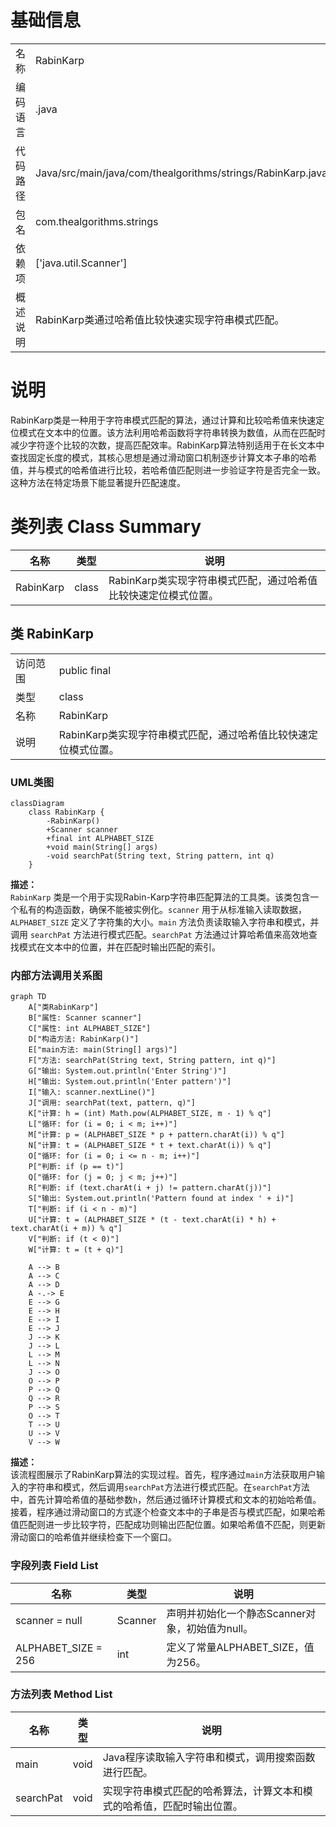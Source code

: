 # 基础信息

|      |      |
|------|------|
| 名称 | RabinKarp |
| 编码语言 | .java |
| 代码路径 | Java/src/main/java/com/thealgorithms/strings/RabinKarp.java |
| 包名 | com.thealgorithms.strings |
| 依赖项 | ['java.util.Scanner'] |
| 概述说明 | RabinKarp类通过哈希值比较快速实现字符串模式匹配。 |

# 说明

RabinKarp类是一种用于字符串模式匹配的算法，通过计算和比较哈希值来快速定位模式在文本中的位置。该方法利用哈希函数将字符串转换为数值，从而在匹配时减少字符逐个比较的次数，提高匹配效率。RabinKarp算法特别适用于在长文本中查找固定长度的模式，其核心思想是通过滑动窗口机制逐步计算文本子串的哈希值，并与模式的哈希值进行比较，若哈希值匹配则进一步验证字符是否完全一致。这种方法在特定场景下能显著提升匹配速度。

# 类列表 Class Summary

| 名称   | 类型  | 说明 |
|-------|------|-------------|
| RabinKarp | class | RabinKarp类实现字符串模式匹配，通过哈希值比较快速定位模式位置。 |



## 类 RabinKarp

|      |      |
|------|------|
| 访问范围 | public final |
| 类型 | class |
| 名称 | RabinKarp |
| 说明 | RabinKarp类实现字符串模式匹配，通过哈希值比较快速定位模式位置。 |


### UML类图

```mermaid
classDiagram
    class RabinKarp {
        -RabinKarp()
        +Scanner scanner
        +final int ALPHABET_SIZE
        +void main(String[] args)
        -void searchPat(String text, String pattern, int q)
    }
```

**描述：**  
`RabinKarp` 类是一个用于实现Rabin-Karp字符串匹配算法的工具类。该类包含一个私有的构造函数，确保不能被实例化。`scanner` 用于从标准输入读取数据，`ALPHABET_SIZE` 定义了字符集的大小。`main` 方法负责读取输入字符串和模式，并调用 `searchPat` 方法进行模式匹配。`searchPat` 方法通过计算哈希值来高效地查找模式在文本中的位置，并在匹配时输出匹配的索引。


### 内部方法调用关系图

```mermaid
graph TD
    A["类RabinKarp"]
    B["属性: Scanner scanner"]
    C["属性: int ALPHABET_SIZE"]
    D["构造方法: RabinKarp()"]
    E["main方法: main(String[] args)"]
    F["方法: searchPat(String text, String pattern, int q)"]
    G["输出: System.out.println('Enter String')"]
    H["输出: System.out.println('Enter pattern')"]
    I["输入: scanner.nextLine()"]
    J["调用: searchPat(text, pattern, q)"]
    K["计算: h = (int) Math.pow(ALPHABET_SIZE, m - 1) % q"]
    L["循环: for (i = 0; i < m; i++)"]
    M["计算: p = (ALPHABET_SIZE * p + pattern.charAt(i)) % q"]
    N["计算: t = (ALPHABET_SIZE * t + text.charAt(i)) % q"]
    O["循环: for (i = 0; i <= n - m; i++)"]
    P["判断: if (p == t)"]
    Q["循环: for (j = 0; j < m; j++)"]
    R["判断: if (text.charAt(i + j) != pattern.charAt(j))"]
    S["输出: System.out.println('Pattern found at index ' + i)"]
    T["判断: if (i < n - m)"]
    U["计算: t = (ALPHABET_SIZE * (t - text.charAt(i) * h) + text.charAt(i + m)) % q"]
    V["判断: if (t < 0)"]
    W["计算: t = (t + q)"]

    A --> B
    A --> C
    A --> D
    A -.-> E
    E --> G
    E --> H
    E --> I
    E --> J
    J --> K
    J --> L
    L --> M
    L --> N
    J --> O
    O --> P
    P --> Q
    Q --> R
    P --> S
    O --> T
    T --> U
    U --> V
    V --> W
```

**描述：**  
该流程图展示了RabinKarp算法的实现过程。首先，程序通过`main`方法获取用户输入的字符串和模式，然后调用`searchPat`方法进行模式匹配。在`searchPat`方法中，首先计算哈希值的基础参数`h`，然后通过循环计算模式和文本的初始哈希值。接着，程序通过滑动窗口的方式逐个检查文本中的子串是否与模式匹配，如果哈希值匹配则进一步比较字符，匹配成功则输出匹配位置。如果哈希值不匹配，则更新滑动窗口的哈希值并继续检查下一个窗口。

### 字段列表 Field List

| 名称  | 类型  | 说明 |
|-------|-------|------|
| scanner = null | Scanner | 声明并初始化一个静态Scanner对象，初始值为null。 |
| ALPHABET_SIZE = 256 | int | 定义了常量ALPHABET_SIZE，值为256。 |

### 方法列表 Method List

| 名称  | 类型  | 说明 |
|-------|-------|------|
| main | void | Java程序读取输入字符串和模式，调用搜索函数进行匹配。 |
| searchPat | void | 实现字符串模式匹配的哈希算法，计算文本和模式的哈希值，匹配时输出位置。 |




